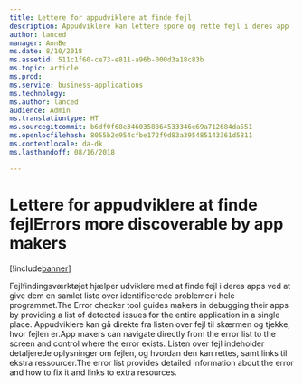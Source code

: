 ```yaml
---
title: Lettere for appudviklere at finde fejl
description: Appudviklere kan lettere spore og rette fejl i deres app
author: lanced
manager: AnnBe
ms.date: 8/10/2018
ms.assetid: 511c1f60-ce73-e811-a96b-000d3a18c83b
ms.topic: article
ms.prod: 
ms.service: business-applications
ms.technology: 
ms.author: lanced
audience: Admin
ms.translationtype: HT
ms.sourcegitcommit: b6df0f68e3460358864533346e69a712684da551
ms.openlocfilehash: 8055b2e954cfbe172f9d83a395485143361d5811
ms.contentlocale: da-dk
ms.lasthandoff: 08/16/2018

---
```

# <a name="errors-more-discoverable-by-app-makers"></a><span data-ttu-id="9136b-103">Lettere for appudviklere at finde fejl</span><span class="sxs-lookup"><span data-stu-id="9136b-103">Errors more discoverable by app makers</span></span>


[!include[banner](../../includes/banner.md)]

<span data-ttu-id="9136b-104">Fejlfindingsværktøjet hjælper udviklere med at finde fejl i deres apps ved at give dem en samlet liste over identificerede problemer i hele programmet.</span><span class="sxs-lookup"><span data-stu-id="9136b-104">The Error checker tool guides makers in debugging their apps by providing a list of detected issues for the entire application in a single place.</span></span> <span data-ttu-id="9136b-105">Appudviklere kan gå direkte fra listen over fejl til skærmen og tjekke, hvor fejlen er.</span><span class="sxs-lookup"><span data-stu-id="9136b-105">App makers can navigate directly from the error list to the screen and control where the error exists.</span></span> <span data-ttu-id="9136b-106">Listen over fejl indeholder detaljerede oplysninger om fejlen, og hvordan den kan rettes, samt links til ekstra ressourcer.</span><span class="sxs-lookup"><span data-stu-id="9136b-106">The error list provides detailed information about the error and how to fix it and links to extra resources.</span></span>

